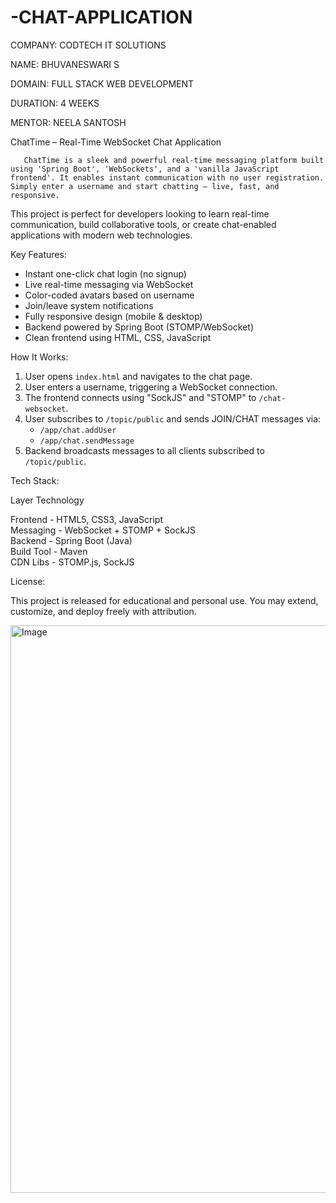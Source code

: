 # -CHAT-APPLICATION

 COMPANY: CODTECH IT SOLUTIONS

 NAME: BHUVANESWARI S

 DOMAIN: FULL STACK WEB DEVELOPMENT

 DURATION: 4 WEEKS

 MENTOR: NEELA SANTOSH



ChatTime – Real-Time WebSocket Chat Application

       ChatTime is a sleek and powerful real-time messaging platform built using 'Spring Boot', 'WebSockets', and a 'vanilla JavaScript frontend'. It enables instant communication with no user registration. Simply enter a username and start chatting — live, fast, and responsive.
This project is perfect for developers looking to learn real-time communication, build collaborative tools, or create chat-enabled applications with modern web technologies.


 Key Features:

-  Instant one-click chat login (no signup)
-  Live real-time messaging via WebSocket
-  Color-coded avatars based on username
-  Join/leave system notifications
-  Fully responsive design (mobile & desktop)
-  Backend powered by Spring Boot (STOMP/WebSocket)
-  Clean frontend using HTML, CSS, JavaScript


 How It Works:

1. User opens `index.html` and navigates to the chat page.
2. User enters a username, triggering a WebSocket connection.
3. The frontend connects using "SockJS" and "STOMP" to `/chat-websocket`.
4. User subscribes to `/topic/public` and sends JOIN/CHAT messages via:
   - `/app/chat.addUser`
   - `/app/chat.sendMessage`
5. Backend broadcasts messages to all clients subscribed to `/topic/public`.


 Tech Stack:

 Layer            Technology                     

 Frontend    -  HTML5, CSS3, JavaScript        
 Messaging   -  WebSocket + STOMP + SockJS     
 Backend     -  Spring Boot (Java)             
 Build Tool  -  Maven                 
 CDN Libs    -  STOMP.js, SockJS               


License:

This project is released for educational and personal use. You may extend, customize, and deploy freely with attribution.



<img width="1920" height="908" alt="Image" src="https://github.com/user-attachments/assets/4314d7a1-12e9-48a3-9aea-126a2498cb78" />


